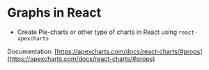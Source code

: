 # Graphs in React

- Create Pie-charts or other type of charts in React using ```react-apexcharts```

Documentation: [https://apexcharts.com/docs/react-charts/#props](https://apexcharts.com/docs/react-charts/#props)